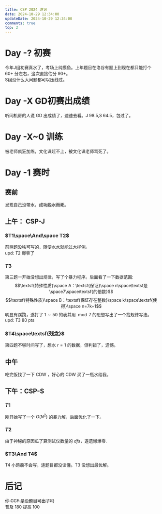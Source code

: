 ```yaml
---
title: CSP 2024 游记
date: 2024-10-29 12:34:00
updateDate: 2024-10-29 12:34:00
comments: true
top: 2
---
```

# Day -? 初赛
今年J组初赛真水了，考场上纯摸鱼。上年题目在洛谷有题上到现在都只能打个 $60+$ 分左右，这次直接估分 $90+$。  
S组没什么大问题都可以压线过。
# Day -X GD初赛出成绩
听同机房的人说 GD 出成绩了，速速去看。J 98.5,S 64.5，包过了。
# Day -X~0 训练
被老师疯狂加练，文化课赶不上，被文化课老师骂死了。
# Day -1 赛时
## 赛前
发现自己没带水，~~成功脱水而死~~。
## 上午： CSP-J
### $T1\space\And\space T2$
前两题没啥可写的，随便水水就能过大样例。  
upd: $T2$ 爆零了
### $T3$
第三题一开始没想出规律，写了个暴力程序。后面看了一下数据范围:
$$\textsf{特殊性质}\space A：\textsf{保证}\space n\space\textsf是\space7\space\textsf{的倍数}$$
$$\textsf{特殊性质}\space B：\textsf{保证存在整数}\space k\space\textsf{使得}\space n=7k+1$$
明显有蹊跷，遂打了 $1\sim50$ 的表并用$\mod 7$ 的思想写出了一个找规律写法。  
upd: $T3$ 80 pts
### $T4\space\textsf{残念}$
第四题不够时间写了，想水 $r=1$ 的数据，但判错了，遗憾。
## 中午
吃完饭找了一下 CDW ，好心的 CDW 买了一瓶水给我。
## 下午：CSP-S
### $T1$
刚开始写了一个 $O(N^2)$ 的暴力解，后面优化了一下。
### $T2$
由于神秘的原因瓜了算测试仪数量的 $dfs$，遂遗憾爆零.
### $T3\And T4$
T4 小蒟蒻不会写，连题目都没读懂。T3 没想出最优解。
# 后记
~~你 CCF 是没题目可出了吗~~  
普及 180 提高 100
